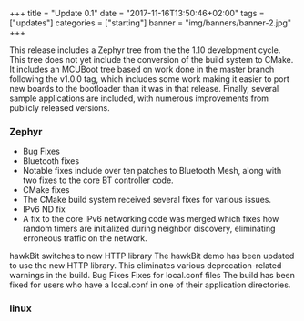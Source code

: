 +++
title = "Update 0.1"
date = "2017-11-16T13:50:46+02:00"
tags = ["updates"]
categories = ["starting"]
banner = "img/banners/banner-2.jpg"
+++


This release includes a Zephyr tree from the the 1.10 development cycle. This tree does not yet include the conversion of the build system to CMake. It includes an MCUBoot tree based on work done in the master branch following the v1.0.0 tag, which includes some work making it easier to port new boards to the bootloader than it was in that release. Finally, several sample applications are included, with numerous improvements from publicly released versions.

### Zephyr
- Bug Fixes
 - Bluetooth fixes
  - Notable fixes include over ten patches to Bluetooth Mesh, along with two fixes to the core BT controller code.
 - CMake fixes
  - The CMake build system received several fixes for various issues.
 - IPv6 ND fix
  - A fix to the core IPv6 networking code was merged which fixes how random timers are initialized during neighbor discovery, eliminating erroneous traffic on the network.

hawkBit switches to new HTTP library
The hawkBit demo has been updated to use the new HTTP library. This eliminates various deprecation-related warnings in the build.
Bug Fixes
Fixes for local.conf files
The build has been fixed for users who have a local.conf in one of their application directories.

### linux
